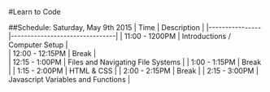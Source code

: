 #Learn to Code

##Schedule: Saturday, May 9th 2015
| Time | Description |
|----------------|--------------------------------|
| 11:00 - 1200PM | Introductions / Computer Setup |  
| 12:00 - 12:15PM | Break |  
| 12:15 - 1:00PM | Files and Navigating File Systems | 
| 1:00 - 1:15PM | Break |
| 1:15 - 2:00PM | HTML & CSS | 
| 2:00 - 2:15PM | Break |
| 2:15 - 3:00PM | Javascript Variables and Functions |

